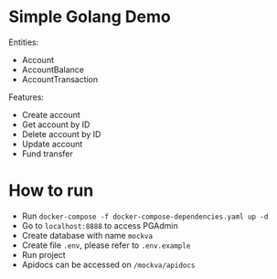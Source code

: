 # Simple Golang Demo

Entities:
- Account
- AccountBalance
- AccountTransaction

Features: 
- Create account
- Get account by ID
- Delete account by ID
- Update account
- Fund transfer

# How to run

- Run `docker-compose -f docker-compose-dependencies.yaml up -d`
- Go to `localhost:8888` to access PGAdmin
- Create database with name `mockva`
- Create file `.env`, please refer to `.env.example`
- Run project
- Apidocs can be accessed on `/mockva/apidocs`